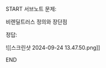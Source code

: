 START
서브노트
문제:

비렌딜트러스 정의와 장단점 

정답:

![[스크린샷 2024-09-24 13.47.50.png]]
<!--ID: 1727230729647-->
END